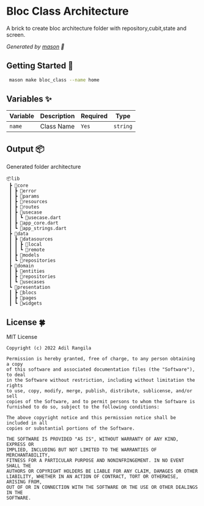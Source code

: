 # Bloc Class Architecture
A brick to create bloc architecture folder with repository,cubit,state and screen.

_Generated by [mason][1] 🧱_

## Getting Started 🚀
```sh
 mason make bloc_class --name home
```

## Variables ✨

| Variable | Description                | Required   | Type     |
| -------- | -------------------------- | ---------- | -------- |
| `name`   | Class Name                 | `Yes`      | `string` |


## Output 📦

Generated folder architecture
```
📦lib
 ┣ 📂core
 ┃ ┣ 📂error
 ┃ ┣ 📂params
 ┃ ┣ 📂resources
 ┃ ┣ 📂routes
 ┃ ┣ 📂usecase
 ┃ ┃ ┗ 📜usecase.dart
 ┃ ┣ 📜app_core.dart
 ┃ ┗ 📜app_strings.dart
 ┣ 📂data
 ┃ ┣ 📂datasources
 ┃ ┃ ┣ 📂local
 ┃ ┃ ┗ 📂remote
 ┃ ┣ 📂models
 ┃ ┗ 📂repositories
 ┣ 📂domain
 ┃ ┣ 📂entities
 ┃ ┣ 📂repositories
 ┃ ┗ 📂usecases
 ┗ 📂presentation
 ┃ ┣ 📂blocs
 ┃ ┣ 📂pages
 ┃ ┗ 📂widgets
 ```

 [1]: https://github.com/felangel/mason

 ## License 🍀
 MIT License
 
    Copyright (c) 2022 Adil Rangila

    Permission is hereby granted, free of charge, to any person obtaining a copy 
    of this software and associated documentation files (the "Software"), to deal
    in the Software without restriction, including without limitation the rights
    to use, copy, modify, merge, publish, distribute, sublicense, and/or sell
    copies of the Software, and to permit persons to whom the Software is
    furnished to do so, subject to the following conditions:

    The above copyright notice and this permission notice shall be included in all
    copies or substantial portions of the Software.

    THE SOFTWARE IS PROVIDED "AS IS", WITHOUT WARRANTY OF ANY KIND, EXPRESS OR
    IMPLIED, INCLUDING BUT NOT LIMITED TO THE WARRANTIES OF MERCHANTABILITY,
    FITNESS FOR A PARTICULAR PURPOSE AND NONINFRINGEMENT. IN NO EVENT SHALL THE
    AUTHORS OR COPYRIGHT HOLDERS BE LIABLE FOR ANY CLAIM, DAMAGES OR OTHER
    LIABILITY, WHETHER IN AN ACTION OF CONTRACT, TORT OR OTHERWISE, ARISING FROM,
    OUT OF OR IN CONNECTION WITH THE SOFTWARE OR THE USE OR OTHER DEALINGS IN THE
    SOFTWARE.
